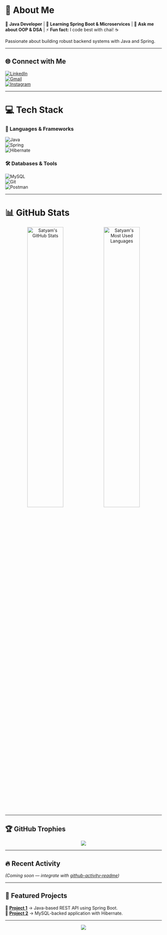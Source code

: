 # 💫 About Me  
🔭 **Java Developer** | 🌱 **Learning Spring Boot & Microservices** | 💬 **Ask me about OOP & DSA** | ⚡ **Fun fact:** I code best with chai! ☕  

Passionate about building robust backend systems with Java and Spring.  

---

## 🌐 Connect with Me  
[![LinkedIn](https://img.shields.io/badge/LinkedIn-%230077B5.svg?logo=linkedin&logoColor=white)](https://linkedin.com/in/satyampyasi21/)  
[![Gmail](https://img.shields.io/badge/Gmail-D14836?logo=gmail&logoColor=white)](mailto:satyampyasi565@gmail.com)  
[![Instagram](https://img.shields.io/badge/Instagram-%23E4405F.svg?logo=Instagram&logoColor=white)](https://instagram.com/satyam_o07)  

---

# 💻 Tech Stack  

### 🚀 Languages & Frameworks  
![Java](https://img.shields.io/badge/Java-ED8B00?logo=openjdk&logoColor=white)  
![Spring](https://img.shields.io/badge/Spring-6DB33F?logo=spring&logoColor=white)  
![Hibernate](https://img.shields.io/badge/Hibernate-59666C?logo=hibernate&logoColor=white)  

### 🛠️ Databases & Tools  
![MySQL](https://img.shields.io/badge/MySQL-4479A1?logo=mysql&logoColor=white)  
![Git](https://img.shields.io/badge/Git-F05032?logo=git&logoColor=white)  
![Postman](https://img.shields.io/badge/Postman-FF6C37?logo=postman&logoColor=white)  

---

# 📊 GitHub Stats  

<div align="center">

  <!-- GitHub Stats -->
  <img width="48%" src="https://github-readme-stats.vercel.app/api?username=satyampyasi&theme=radical&count_private=true&show_icons=true&rank_icon=github&border_radius=10" alt="Satyam's GitHub Stats" />

  <!-- Top Languages -->
  <img width="48%" src="https://github-readme-stats.vercel.app/api/top-langs?username=satyampyasi&theme=radical&layout=donut&hide=css&langs_count=8&border_radius=10" alt="Satyam's Most Used Languages" />

</div>


---

## 🏆 GitHub Trophies  
<div align="center">  
<img src="https://github-profile-trophy.vercel.app/?username=satyampyasi&theme=radical&margin-w=15&no-frame=true&rank=SSS,SS,S,AAA,AA,A,B,C" />  
</div>  

---

## 🔥 Recent Activity  
<!--START_SECTION:activity-->  
*(Coming soon — integrate with [github-activity-readme](https://github.com/jamesgeorge007/github-activity-readme))*  
<!--END_SECTION:activity-->  

---

## 📌 Featured Projects  
🔹 [**Project 1**](https://github.com/satyampyasi/...) → Java-based REST API using Spring Boot.  
🔹 [**Project 2**](https://github.com/satyampyasi/...) → MySQL-backed application with Hibernate.  

---

<p align="center">  
  <img src="https://visitcount.itsvg.in/api?id=satyampyasi&color=6&icon=6&pretty=true" />  
</p>
 
